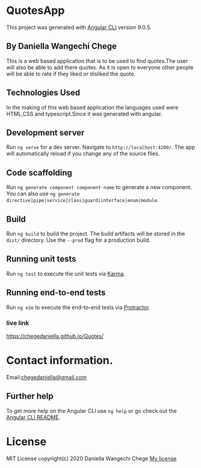



# QuotesApp

This project was generated with [Angular CLI](https://github.com/angular/angular-cli) version 9.0.5.

## By Daniella Wangechi Chege
This is a web based application that is to be used to find quotes.The user will also be able to add there quotes. As it is open to everyone other people will be able to rate if they liked or disliked the quote.

## Technologies Used
In the making of this web based application the languages used were HTML,CSS and typescript.Since it was generated with angular.



## Development server

Run `ng serve` for a dev server. Navigate to `http://localhost:4200/`. The app will automatically reload if you change any of the source files.

## Code scaffolding

Run `ng generate component component-name` to generate a new component. You can also use `ng generate directive|pipe|service|class|guard|interface|enum|module`.

## Build

Run `ng build` to build the project. The build artifacts will be stored in the `dist/` directory. Use the `--prod` flag for a production build.

## Running unit tests

Run `ng test` to execute the unit tests via [Karma](https://karma-runner.github.io).

## Running end-to-end tests

Run `ng e2e` to execute the end-to-end tests via [Protractor](http://www.protractortest.org/).

### live link
https://chegedaniella.github.io/Quotes/

# Contact information.
Email:chegedaniella@gmail.com

## Further help

To get more help on the Angular CLI use `ng help` or go check out the [Angular CLI README](https://github.com/angular/angular-cli/blob/master/README.md).

# License
MIT License
copyright(c) 2020 Daniella Wangechi Chege
[My license](Quotes-app/License/LICENSE)
